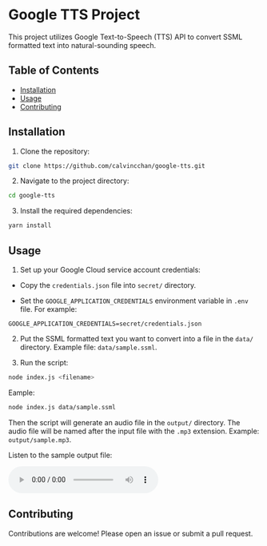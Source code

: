 # Google TTS Project

This project utilizes Google Text-to-Speech (TTS) API to convert SSML formatted text into natural-sounding speech.

## Table of Contents

- [Installation](#installation)
- [Usage](#usage)
- [Contributing](#contributing)

## Installation

1. Clone the repository:

```sh
git clone https://github.com/calvincchan/google-tts.git
```

2. Navigate to the project directory:

```sh
cd google-tts
```

3. Install the required dependencies:

```sh
yarn install
```

## Usage

1. Set up your Google Cloud service account credentials:

- Copy the `credentials.json` file into `secret/` directory.

- Set the `GOOGLE_APPLICATION_CREDENTIALS` environment variable in `.env` file. For example:

```filename=".env"
GOOGLE_APPLICATION_CREDENTIALS=secret/credentials.json
```

2. Put the SSML formatted text you want to convert into a file in the `data/` directory. Example file: `data/sample.ssml`.

3. Run the script:

```sh
node index.js <filename>
```

Eample:

```sh
node index.js data/sample.ssml
```

Then the script will generate an audio file in the `output/` directory. The audio file will be named after the input file with the `.mp3` extension. Example: `output/sample.mp3`.

Listen to the sample output file:

<audio controls> <source src="./sample.mp3" type="audio/mpeg"> Your browser does not support the audio element. </audio>

## Contributing

Contributions are welcome! Please open an issue or submit a pull request.
